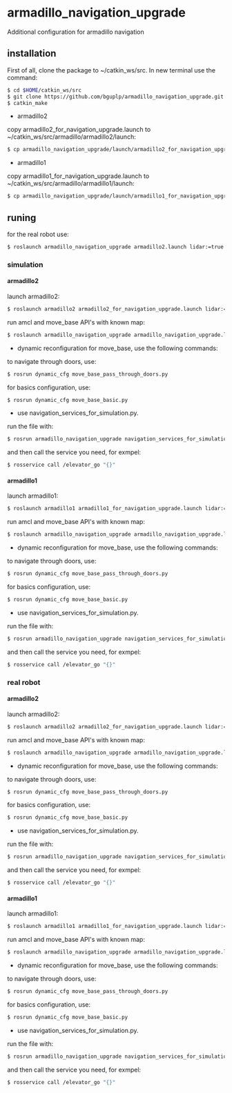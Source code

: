 # armadillo_navigation_upgrade
Additional configuration for armadillo navigation

## installation

First of all, clone the package to ~/catkin_ws/src. In new terminal use the command: 
```bash
$ cd $HOME/catkin_ws/src
$ git clone https://github.com/bguplp/armadillo_navigation_upgrade.git
$ catkin_make
```
* armadillo2

copy armadillo2_for_navigation_upgrade.launch to ~/catkin_ws/src/armadillo/armadillo2/launch:
```bash
$ cp armadillo_navigation_upgrade/launch/armadillo2_for_navigation_upgrade.launch armadillo/armadillo2/launch
```

* armadillo1

copy armadillo1_for_navigation_upgrade.launch to ~/catkin_ws/src/armadillo/armadillo1/launch:
```bash
$ cp armadillo_navigation_upgrade/launch/armadillo1_for_navigation_upgrade.launch armadillo/armadillo1/launch
```

## runing

for the real robot use:
```bash
$ roslaunch armadillo_navigation_upgrade armadillo2.launch lidar:=true amcl:=true have_map:=true map:="<paht_to_map>/<map_name.yaml>" move_base:=true
```
### simulation 

#### armadillo2

launch armadillo2:
```bash
$ roslaunch armadillo2 armadillo2_for_navigation_upgrade.launch lidar:=true gazebo:=true world_name:="<paht_to_world>/<world_name.world>"
```

run amcl and move_base API's with known map:
```bash
$ roslaunch armadillo_navigation_upgrade armadillo_navigation_upgrade.launch amcl:=true have_map:=true move_base:=true map:="<paht_to_map>/<map_name.yaml>"
```

* dynamic reconfiguration for move_base, use the following commands:

to navigate through doors, use:
```bash
$ rosrun dynamic_cfg move_base_pass_through_doors.py
```

for basics configuration, use:
```bash
$ rosrun dynamic_cfg move_base_basic.py
```

* use navigation_services_for_simulation.py. 

run the file with:
```bash
$ rosrun armadillo_navigation_upgrade navigation_services_for_simulation.py 
```
and then call the service you need, for exmpel:
```bash
$ rosservice call /elevator_go "{}"
```

#### armadillo1

launch armadillo1:
```bash
$ roslaunch armadillo1 armadillo1_for_navigation_upgrade.launch lidar:=true gazebo:=true world_name:="<paht_to_world>/<world_name.world>"
```

run amcl and move_base API's with known map:
```bash
$ roslaunch armadillo_navigation_upgrade armadillo_navigation_upgrade.launch amcl:=true have_map:=true move_base:=true map:="<paht_to_map>/<map_name.yaml>"
```

* dynamic reconfiguration for move_base, use the following commands:

to navigate through doors, use:
```bash
$ rosrun dynamic_cfg move_base_pass_through_doors.py
```

for basics configuration, use:
```bash
$ rosrun dynamic_cfg move_base_basic.py
```

* use navigation_services_for_simulation.py. 

run the file with:
```bash
$ rosrun armadillo_navigation_upgrade navigation_services_for_simulation.py 
```
and then call the service you need, for exmpel:
```bash
$ rosservice call /elevator_go "{}"
```

### real robot 

#### armadillo2

launch armadillo2:
```bash
$ roslaunch armadillo2 armadillo2_for_navigation_upgrade.launch lidar:=true world_name:="<paht_to_world>/<world_name.world>"
```

run amcl and move_base API's with known map:
```bash
$ roslaunch armadillo_navigation_upgrade armadillo_navigation_upgrade.launch amcl:=true have_map:=true move_base:=true map:="<paht_to_map>/<map_name.yaml>"
```

* dynamic reconfiguration for move_base, use the following commands:

to navigate through doors, use:
```bash
$ rosrun dynamic_cfg move_base_pass_through_doors.py
```

for basics configuration, use:
```bash
$ rosrun dynamic_cfg move_base_basic.py
```

* use navigation_services_for_simulation.py. 

run the file with:
```bash
$ rosrun armadillo_navigation_upgrade navigation_services_for_simulation.py 
```
and then call the service you need, for exmpel:
```bash
$ rosservice call /elevator_go "{}"
```

#### armadillo1

launch armadillo1:
```bash
$ roslaunch armadillo1 armadillo1_for_navigation_upgrade.launch lidar:=true world_name:="<paht_to_world>/<world_name.world>"
```

run amcl and move_base API's with known map:
```bash
$ roslaunch armadillo_navigation_upgrade armadillo_navigation_upgrade.launch amcl:=true have_map:=true move_base:=true map:="<paht_to_map>/<map_name.yaml>"
```

* dynamic reconfiguration for move_base, use the following commands:

to navigate through doors, use:
```bash
$ rosrun dynamic_cfg move_base_pass_through_doors.py
```

for basics configuration, use:
```bash
$ rosrun dynamic_cfg move_base_basic.py
```

* use navigation_services_for_simulation.py. 

run the file with:
```bash
$ rosrun armadillo_navigation_upgrade navigation_services_for_simulation.py 
```
and then call the service you need, for exmpel:
```bash
$ rosservice call /elevator_go "{}"
```
